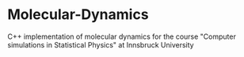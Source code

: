 # Molecular-Dynamics
C++ implementation of molecular dynamics for the course "Computer simulations in Statistical Physics" at Innsbruck University
